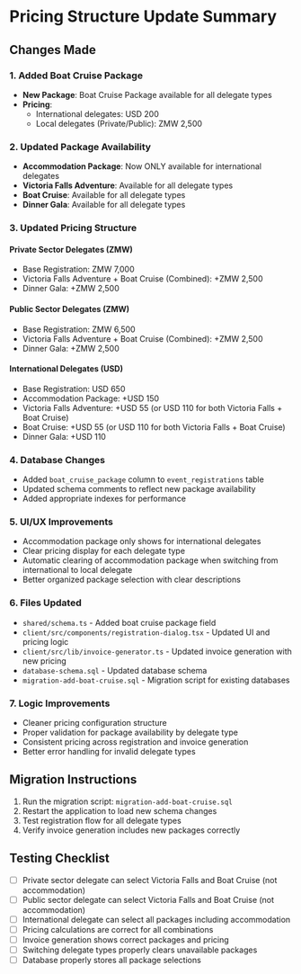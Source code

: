 # Pricing Structure Update Summary

## Changes Made

### 1. Added Boat Cruise Package
- **New Package**: Boat Cruise Package available for all delegate types
- **Pricing**: 
  - International delegates: USD 200
  - Local delegates (Private/Public): ZMW 2,500

### 2. Updated Package Availability
- **Accommodation Package**: Now ONLY available for international delegates
- **Victoria Falls Adventure**: Available for all delegate types
- **Boat Cruise**: Available for all delegate types  
- **Dinner Gala**: Available for all delegate types

### 3. Updated Pricing Structure

#### Private Sector Delegates (ZMW)
- Base Registration: ZMW 7,000
- Victoria Falls Adventure + Boat Cruise (Combined): +ZMW 2,500
- Dinner Gala: +ZMW 2,500

#### Public Sector Delegates (ZMW)
- Base Registration: ZMW 6,500
- Victoria Falls Adventure + Boat Cruise (Combined): +ZMW 2,500
- Dinner Gala: +ZMW 2,500

#### International Delegates (USD)
- Base Registration: USD 650
- Accommodation Package: +USD 150
- Victoria Falls Adventure: +USD 55 (or USD 110 for both Victoria Falls + Boat Cruise)
- Boat Cruise: +USD 55 (or USD 110 for both Victoria Falls + Boat Cruise)
- Dinner Gala: +USD 110

### 4. Database Changes
- Added `boat_cruise_package` column to `event_registrations` table
- Updated schema comments to reflect new package availability
- Added appropriate indexes for performance

### 5. UI/UX Improvements
- Accommodation package only shows for international delegates
- Clear pricing display for each delegate type
- Automatic clearing of accommodation package when switching from international to local delegate
- Better organized package selection with clear descriptions

### 6. Files Updated
- `shared/schema.ts` - Added boat cruise package field
- `client/src/components/registration-dialog.tsx` - Updated UI and pricing logic
- `client/src/lib/invoice-generator.ts` - Updated invoice generation with new pricing
- `database-schema.sql` - Updated database schema
- `migration-add-boat-cruise.sql` - Migration script for existing databases

### 7. Logic Improvements
- Cleaner pricing configuration structure
- Proper validation for package availability by delegate type
- Consistent pricing across registration and invoice generation
- Better error handling for invalid delegate types

## Migration Instructions

1. Run the migration script: `migration-add-boat-cruise.sql`
2. Restart the application to load new schema changes
3. Test registration flow for all delegate types
4. Verify invoice generation includes new packages correctly

## Testing Checklist

- [ ] Private sector delegate can select Victoria Falls and Boat Cruise (not accommodation)
- [ ] Public sector delegate can select Victoria Falls and Boat Cruise (not accommodation)  
- [ ] International delegate can select all packages including accommodation
- [ ] Pricing calculations are correct for all combinations
- [ ] Invoice generation shows correct packages and pricing
- [ ] Switching delegate types properly clears unavailable packages
- [ ] Database properly stores all package selections